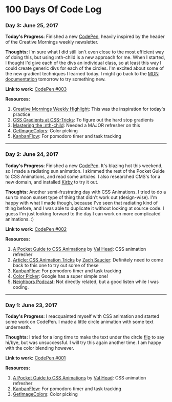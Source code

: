 # 100 Days Of Code Log

### Day 3: June 25, 2017

**Today's Progress**: Finished a new [CodePen](https://codepen.io/tricialeach/pen/mwBxJb), heavily inspired by the header of the Creative Mornings weekly newsletter.

**Thoughts:** I'm sure what I did still isn't even close to the most efficient way of doing this, but using :nth-child is a new approach for me. When I started, I thought I'd give each of the divs an individual class, so at least this way I could create generic divs for each of the circles. I'm excited about some of the new gradient techniques I learned today. I might go back to the [MDN documentation](https://developer.mozilla.org/en-US/docs/Web/CSS/CSS_Images/Using_CSS_gradients) tomorrow to try something new.

**Link to work:** [CodePen #003](https://codepen.io/tricialeach/pen/mwBxJb)

**Resources:** 

1. [Creative Mornings Weekly Highlight](https://creativemornings.com/newsletter/weekly-highlight): This was the inspiration for today's practice
2. [CSS Gradients at CSS-Tricks](https://css-tricks.com/css3-gradients/): To figure out the hard stop gradients
3. [Mastering the :nth-child](http://nthmaster.com/): Needed a MAJOR refresher on this
4. [GetImageColors](https://www.getimagecolors.com): Color picking
5. [KanbanFlow](https://kanbanflow.com): For pomodoro timer and task tracking

- - - 

### Day 2: June 24, 2017

**Today's Progress**: Finished a new [CodePen](https://codepen.io/tricialeach/pen/mwBbBo). It's blazing hot this weekend, so I made a radiating sun animation. I skimmed the rest of the Pocket Guide to CSS Animations, and read some articles. I also researched CMS's for a new domain, and installed [Kirby](https://getkirby.com/) to try it out.

**Thoughts:** Another semi-frustrating day with CSS Animations. I tried to do a sun to moon sunset type of thing that didn't work out (design-wise). I'm happy with what I made though, because I've seen that radiating kind of thing before, and I was able to duplicate it without looking at source code. I guess I'm just looking forward to the day I can work on more complicated animations. :)

**Link to work:** [CodePen #002](https://codepen.io/tricialeach/pen/mwBbBo)

**Resources:** 
1. [A Pocket Guide to CSS Animations](https://www.amazon.com/Pocket-Guide-CSS-Animations-ebook/dp/B00GOFZ9K6) by [Val Head](http://valhead.com/): CSS animation refresher
2. [Article: CSS Animation Tricks](https://css-tricks.com/css-animation-tricks/) by [Zach Saucier](https://zachsaucier.com/): Definitely need to come back to this one to try out some of these
3. [KanbanFlow](https://kanbanflow.com): For pomodoro timer and task tracking
4. [Color Picker](https://www.google.com/search?q=color+picker): Google has a super simple one!
5. [Neighbors Podcast](http://neighborspodcast.com/season-3/): Not directly related, but a good listen while I was coding.

- - - 

### Day 1: June 23, 2017

**Today's Progress**: I reacquainted myself with CSS animation and started some work on CodePen. I made a little circle animation with some text underneath.

**Thoughts:** I tried for a long time to make the text under the circle [flip](https://davidwalsh.name/css-flip) to say hi/bye, but was unsuccessful. I will try this again another time. I am happy with the color blending however.

**Link to work:** [CodePen #001](https://codepen.io/tricialeach/pen/RgZegv)

**Resources:** 
1. [A Pocket Guide to CSS Animations](https://www.amazon.com/Pocket-Guide-CSS-Animations-ebook/dp/B00GOFZ9K6) by [Val Head](http://valhead.com/): CSS animation refresher
2. [KanbanFlow](https://kanbanflow.com): For pomodoro timer and task tracking
3. [GetImageColors](https://www.getimagecolors.com): Color picking
